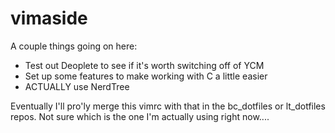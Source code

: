 # vimaside

A couple things going on here:

  * Test out Deoplete to see if it's worth switching off of YCM
  * Set up some features to make working with C a little easier
  * ACTUALLY use NerdTree
  
Eventually I'll pro'ly merge this vimrc with that in the bc_dotfiles or lt_dotfiles repos. Not sure which is the one I'm actually using right now....
